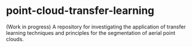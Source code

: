 # point-cloud-transfer-learning
(Work in progress) A repository for investigating the application of transfer learning techniques and principles for the segmentation of aerial point clouds.
